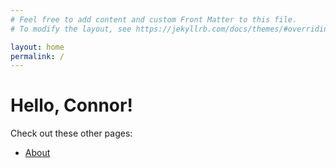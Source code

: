 ```yaml
---
# Feel free to add content and custom Front Matter to this file.
# To modify the layout, see https://jekyllrb.com/docs/themes/#overriding-theme-defaults

layout: home
permalink: /
---
```


# Hello, Connor!

Check out these other pages:

- [About]({{site.baseurl}}/about/)
